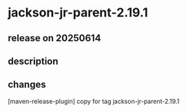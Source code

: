 # jackson-jr-parent-2.19.1

## release on 20250614

## description

## changes

[maven-release-plugin] copy for tag jackson-jr-parent-2.19.1

